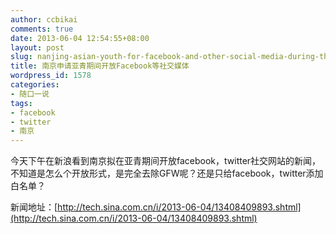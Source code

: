 ```yaml
---
author: ccbikai
comments: true
date: 2013-06-04 12:54:55+08:00
layout: post
slug: nanjing-asian-youth-for-facebook-and-other-social-media-during-the-opening
title: 南京申请亚青期间开放Facebook等社交媒体
wordpress_id: 1578
categories:
- 随口一说
tags:
- facebook
- twitter
- 南京
---
```


今天下午在新浪看到南京拟在亚青期间开放facebook，twitter社交网站的新闻，不知道是怎么个开放形式，是完全去除GFW呢？还是只给facebook，twitter添加白名单？

新闻地址：[http://tech.sina.com.cn/i/2013-06-04/13408409893.shtml](http://tech.sina.com.cn/i/2013-06-04/13408409893.shtml)
